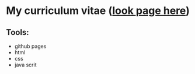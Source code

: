 # My curriculum vitae ([look page here](https://danielorlando97.github.io))

## Tools:
- github pages 
- html
- css
- java scrit
